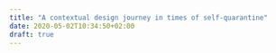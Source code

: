 ```yaml
---
title: "A contextual design journey in times of self-quarantine"
date: 2020-05-02T10:34:50+02:00
draft: true
---
```

